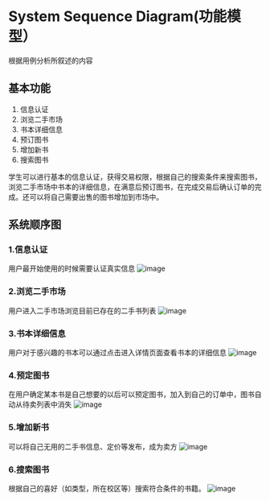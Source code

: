 # System Sequence Diagram(功能模型）
根据用例分析所叙述的内容
## 基本功能
1.	信息认证
2.	浏览二手市场
3.	书本详细信息
4.	预订图书
5.	增加新书
6.	搜索图书

学生可以进行基本的信息认证，获得交易权限，根据自己的搜索条件来搜索图书，浏览二手市场中书本的详细信息，在满意后预订图书，在完成交易后确认订单的完成。还可以将自己需要出售的图书增加到市场中。

## 系统顺序图
### 1.信息认证
用户最开始使用的时候需要认证真实信息
![image](https://github.com/resisterdkdk/Mini-Program-for-used-books/blob/master/img/06-05-01.png)


### 2.浏览二手市场
用户进入二手市场浏览目前已存在的二手书列表
![image](https://github.com/resisterdkdk/Mini-Program-for-used-books/blob/master/img/06-05-02.png)


### 3.书本详细信息
用户对于感兴趣的书本可以通过点击进入详情页面查看书本的详细信息
![image](https://github.com/resisterdkdk/Mini-Program-for-used-books/blob/master/img/06-05-03.png)


### 4.预定图书
在用户确定某本书是自己想要的以后可以预定图书，加入到自己的订单中，图书自动从待卖列表中消失
![image](https://github.com/resisterdkdk/Mini-Program-for-used-books/blob/master/img/06-05-04.png)


### 5.增加新书
可以将自己无用的二手书信息、定价等发布，成为卖方
![image](https://github.com/resisterdkdk/Mini-Program-for-used-books/blob/master/img/06-05-05.png)


### 6.搜索图书
根据自己的喜好（如类型，所在校区等）搜索符合条件的书籍。
![image](https://github.com/resisterdkdk/Mini-Program-for-used-books/blob/master/img/06-05-06.png)
